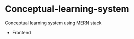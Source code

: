 # Conceptual-learning-system
Conceptual learning system using MERN stack
<ul>
  <li>Frontend</li>
</ul>

